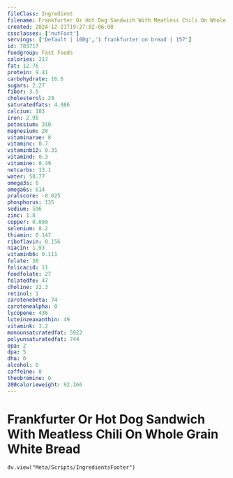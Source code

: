 ```yaml
---
fileClass: Ingredient
filename: Frankfurter Or Hot Dog Sandwich With Meatless Chili On Whole Grain White Bread
created: 2024-12-21T19:27:02-06:00
cssclasses: ['nutFact']
servings: ['Default | 100g','1 frankfurter on bread | 157']
id: 783717
foodgroup: Fast Foods
calories: 217
fat: 12.76
protein: 9.41
carbohydrate: 16.6
sugars: 2.27
fiber: 3.5
cholesterol: 29
saturatedfats: 4.986
calcium: 181
iron: 2.95
potassium: 310
magnesium: 28
vitaminarae: 8
vitaminc: 0.7
vitaminb12: 0.31
vitamind: 0.3
vitamine: 0.49
netcarbs: 13.1
water: 58.77
omega3s: 8
omega6s: 614
pralscore: -0.025
phosphorus: 135
sodium: 596
zinc: 1.8
copper: 0.099
selenium: 8.2
thiamin: 0.147
riboflavin: 0.156
niacin: 1.93
vitaminb6: 0.111
folate: 38
folicacid: 11
foodfolate: 27
folatedfe: 47
choline: 22.3
retinol: 1
carotenebeta: 74
carotenealpha: 0
lycopene: 436
luteinzeaxanthin: 49
vitamink: 3.2
monounsaturatedfat: 5922
polyunsaturatedfat: 744
epa: 2
dpa: 5
dha: 0
alcohol: 0
caffeine: 0
theobromine: 0
200calorieweight: 92.166
---
```


# Frankfurter Or Hot Dog Sandwich With Meatless Chili On Whole Grain White Bread

```dataviewjs
dv.view("Meta/Scripts/IngredientsFooter")
```